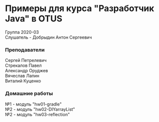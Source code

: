 ﻿# Примеры для курса "Разработчик Java" в OTUS

Группа 2020-03<br>
Слушатель - Добрыдин Антон Сергеевич

### Преподаватели
Сергей Петрелевич<br>
Стрекалов Павел<br>
Александр Оруджев<br>
Вячеслав Лапин<br>
Виталий Куценко<br>


### Домашние работы
№1 - модуль "hw01-gradle"<br>
№2 - модуль "hw02-DIYarrayList"<br>
№2 - модуль "hw03-reflection"<br>